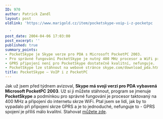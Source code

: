 ```yaml
---
ID: 970
author: Patrick Zandl
layout: post
oldlink: 'https://www.marigold.cz/item/pocketskype-voip-i-z-pocketpc

  '
post_date: 2004-04-06 17:03:00
post_excerpt: ''
published: true
summary_points:
- PocketSkype je Skype verze pro PDA s Microsoft PocketPC 2003.
- Pro správné fungování PocketSkype je nutný 400 MHz procesor a WiFi připojení.
- GPRS připojení není pro PocketSkype dostatečně kvalitní, nefunguje.
- PocketSkype lze stáhnout na webové stránce skype.com/download_pda.html.
title: PocketSkype – VoIP i z PocketPC
---
```


Jak už jsem před týdnem avizoval, <STRONG>Skype má svoji verzi pro PDA vybavená Microsoft PocketPC 2003</STRONG>. Už si ji můžete stáhnout, program se jmenuje <STRONG>PocketSkype</STRONG> a podmínkou pro správné fungování je procesor taktovaný na 400 MHz a připojení do internetu skrze WiFi. Ptal jsem se lidí, jak by to vypadalo při připojení skrze GPRS&#160;a je to jednoduché, nefunguje to - GPRS spojení je příliš málo kvalitní. Stahovat <A href="http://www.skype.com/download_pda.html" target=_blank>můžete zde</A>.